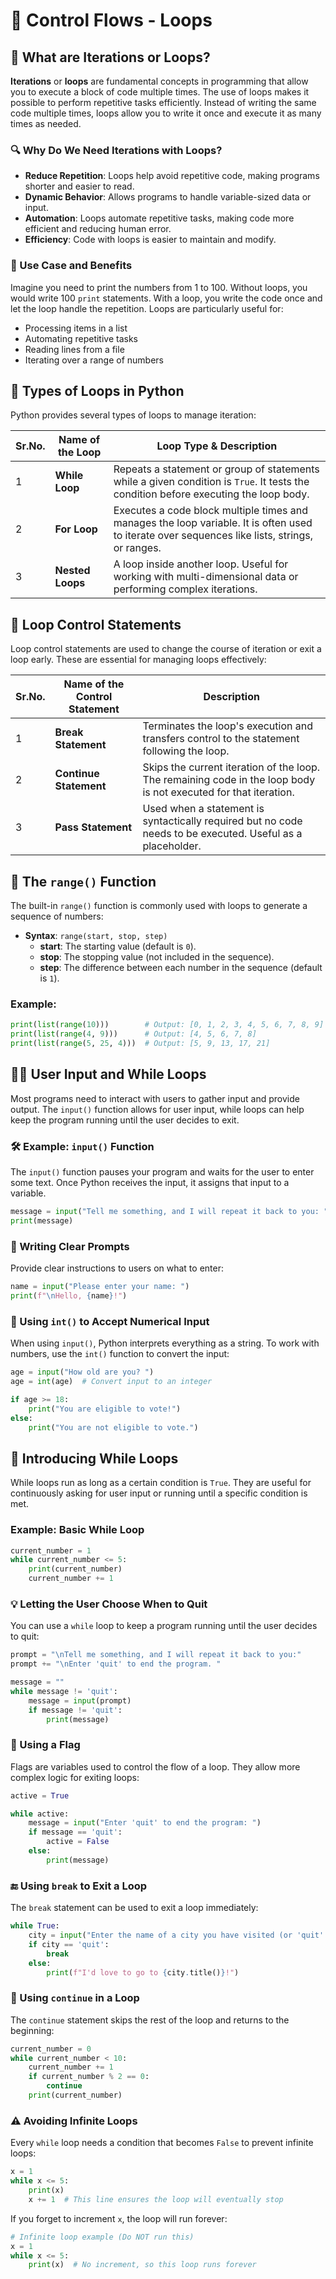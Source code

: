 # 📘 Control Flows - Loops

## 🌟 What are Iterations or Loops?

**Iterations** or **loops** are fundamental concepts in programming that allow you to execute a block of code multiple times. The use of loops makes it possible to perform repetitive tasks efficiently. Instead of writing the same code multiple times, loops allow you to write it once and execute it as many times as needed.

### 🔍 Why Do We Need Iterations with Loops?

- **Reduce Repetition**: Loops help avoid repetitive code, making programs shorter and easier to read.
- **Dynamic Behavior**: Allows programs to handle variable-sized data or input.
- **Automation**: Loops automate repetitive tasks, making code more efficient and reducing human error.
- **Efficiency**: Code with loops is easier to maintain and modify.

### 📝 Use Case and Benefits

Imagine you need to print the numbers from 1 to 100. Without loops, you would write 100 `print` statements. With a loop, you write the code once and let the loop handle the repetition. Loops are particularly useful for:

- Processing items in a list
- Automating repetitive tasks
- Reading lines from a file
- Iterating over a range of numbers

## 🔄 Types of Loops in Python

Python provides several types of loops to manage iteration:

| Sr.No. | Name of the Loop  | Loop Type & Description |
|--------|-------------------|-------------------------|
| 1      | **While Loop**    | Repeats a statement or group of statements while a given condition is `True`. It tests the condition before executing the loop body. |
| 2      | **For Loop**      | Executes a code block multiple times and manages the loop variable. It is often used to iterate over sequences like lists, strings, or ranges. |
| 3      | **Nested Loops**  | A loop inside another loop. Useful for working with multi-dimensional data or performing complex iterations. |

## 🔧 Loop Control Statements

Loop control statements are used to change the course of iteration or exit a loop early. These are essential for managing loops effectively:

| Sr.No. | Name of the Control Statement | Description |
|--------|-------------------------------|-------------|
| 1      | **Break Statement**           | Terminates the loop's execution and transfers control to the statement following the loop. |
| 2      | **Continue Statement**        | Skips the current iteration of the loop. The remaining code in the loop body is not executed for that iteration. |
| 3      | **Pass Statement**            | Used when a statement is syntactically required but no code needs to be executed. Useful as a placeholder. |

## 🔢 The `range()` Function

The built-in `range()` function is commonly used with loops to generate a sequence of numbers:

- **Syntax**: `range(start, stop, step)`
  - **start**: The starting value (default is `0`).
  - **stop**: The stopping value (not included in the sequence).
  - **step**: The difference between each number in the sequence (default is `1`).

### Example:

```python
print(list(range(10)))        # Output: [0, 1, 2, 3, 4, 5, 6, 7, 8, 9]
print(list(range(4, 9)))      # Output: [4, 5, 6, 7, 8]
print(list(range(5, 25, 4)))  # Output: [5, 9, 13, 17, 21]
```

## 🧑‍💻 User Input and While Loops

Most programs need to interact with users to gather input and provide output. The `input()` function allows for user input, while loops can help keep the program running until the user decides to exit.

### 🛠 Example: `input()` Function

The `input()` function pauses your program and waits for the user to enter some text. Once Python receives the input, it assigns that input to a variable.

```python
message = input("Tell me something, and I will repeat it back to you: ")
print(message)
```

### 🌟 Writing Clear Prompts

Provide clear instructions to users on what to enter:

```python
name = input("Please enter your name: ")
print(f"\nHello, {name}!")
```

### 🧮 Using `int()` to Accept Numerical Input

When using `input()`, Python interprets everything as a string. To work with numbers, use the `int()` function to convert the input:

```python
age = input("How old are you? ")
age = int(age)  # Convert input to an integer

if age >= 18:
    print("You are eligible to vote!")
else:
    print("You are not eligible to vote.")
```

## 🔁 Introducing While Loops

While loops run as long as a certain condition is `True`. They are useful for continuously asking for user input or running until a specific condition is met.

### Example: Basic While Loop

```python
current_number = 1
while current_number <= 5:
    print(current_number)
    current_number += 1
```

### 💡 Letting the User Choose When to Quit

You can use a `while` loop to keep a program running until the user decides to quit:

```python
prompt = "\nTell me something, and I will repeat it back to you:"
prompt += "\nEnter 'quit' to end the program. "

message = ""
while message != 'quit':
    message = input(prompt)
    if message != 'quit':
        print(message)
```

### 🚩 Using a Flag

Flags are variables used to control the flow of a loop. They allow more complex logic for exiting loops:

```python
active = True

while active:
    message = input("Enter 'quit' to end the program: ")
    if message == 'quit':
        active = False
    else:
        print(message)
```

### 🔚 Using `break` to Exit a Loop

The `break` statement can be used to exit a loop immediately:

```python
while True:
    city = input("Enter the name of a city you have visited (or 'quit' to stop): ")
    if city == 'quit':
        break
    else:
        print(f"I'd love to go to {city.title()}!")
```

### 🔄 Using `continue` in a Loop

The `continue` statement skips the rest of the loop and returns to the beginning:

```python
current_number = 0
while current_number < 10:
    current_number += 1
    if current_number % 2 == 0:
        continue
    print(current_number)
```

### ⚠️ Avoiding Infinite Loops

Every `while` loop needs a condition that becomes `False` to prevent infinite loops:

```python
x = 1
while x <= 5:
    print(x)
    x += 1  # This line ensures the loop will eventually stop
```

If you forget to increment `x`, the loop will run forever:

```python
# Infinite loop example (Do NOT run this)
x = 1
while x <= 5:
    print(x)  # No increment, so this loop runs forever
```
